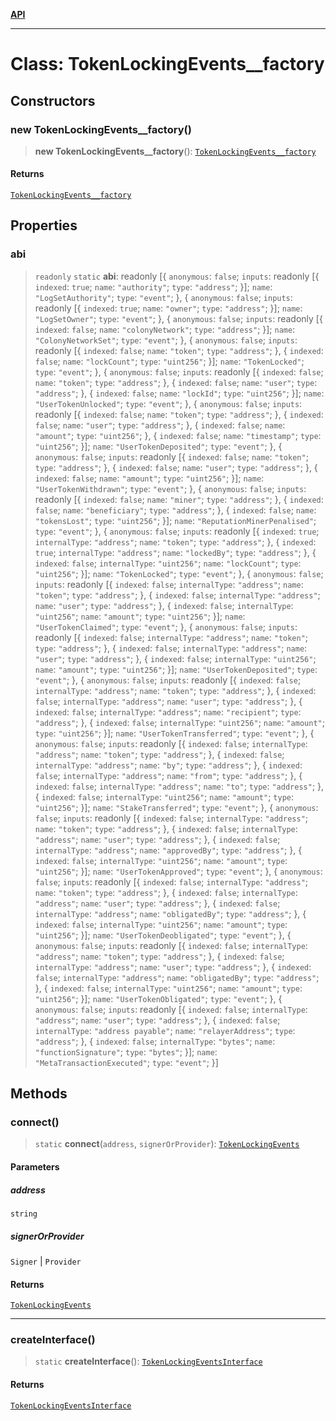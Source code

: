 [**API**](../README.md)

***

# Class: TokenLockingEvents\_\_factory

## Constructors

### new TokenLockingEvents\_\_factory()

> **new TokenLockingEvents\_\_factory**(): [`TokenLockingEvents__factory`](TokenLockingEvents__factory.md)

#### Returns

[`TokenLockingEvents__factory`](TokenLockingEvents__factory.md)

## Properties

### abi

> `readonly` `static` **abi**: readonly \[\{ `anonymous`: `false`; `inputs`: readonly \[\{ `indexed`: `true`; `name`: `"authority"`; `type`: `"address"`; \}\]; `name`: `"LogSetAuthority"`; `type`: `"event"`; \}, \{ `anonymous`: `false`; `inputs`: readonly \[\{ `indexed`: `true`; `name`: `"owner"`; `type`: `"address"`; \}\]; `name`: `"LogSetOwner"`; `type`: `"event"`; \}, \{ `anonymous`: `false`; `inputs`: readonly \[\{ `indexed`: `false`; `name`: `"colonyNetwork"`; `type`: `"address"`; \}\]; `name`: `"ColonyNetworkSet"`; `type`: `"event"`; \}, \{ `anonymous`: `false`; `inputs`: readonly \[\{ `indexed`: `false`; `name`: `"token"`; `type`: `"address"`; \}, \{ `indexed`: `false`; `name`: `"lockCount"`; `type`: `"uint256"`; \}\]; `name`: `"TokenLocked"`; `type`: `"event"`; \}, \{ `anonymous`: `false`; `inputs`: readonly \[\{ `indexed`: `false`; `name`: `"token"`; `type`: `"address"`; \}, \{ `indexed`: `false`; `name`: `"user"`; `type`: `"address"`; \}, \{ `indexed`: `false`; `name`: `"lockId"`; `type`: `"uint256"`; \}\]; `name`: `"UserTokenUnlocked"`; `type`: `"event"`; \}, \{ `anonymous`: `false`; `inputs`: readonly \[\{ `indexed`: `false`; `name`: `"token"`; `type`: `"address"`; \}, \{ `indexed`: `false`; `name`: `"user"`; `type`: `"address"`; \}, \{ `indexed`: `false`; `name`: `"amount"`; `type`: `"uint256"`; \}, \{ `indexed`: `false`; `name`: `"timestamp"`; `type`: `"uint256"`; \}\]; `name`: `"UserTokenDeposited"`; `type`: `"event"`; \}, \{ `anonymous`: `false`; `inputs`: readonly \[\{ `indexed`: `false`; `name`: `"token"`; `type`: `"address"`; \}, \{ `indexed`: `false`; `name`: `"user"`; `type`: `"address"`; \}, \{ `indexed`: `false`; `name`: `"amount"`; `type`: `"uint256"`; \}\]; `name`: `"UserTokenWithdrawn"`; `type`: `"event"`; \}, \{ `anonymous`: `false`; `inputs`: readonly \[\{ `indexed`: `false`; `name`: `"miner"`; `type`: `"address"`; \}, \{ `indexed`: `false`; `name`: `"beneficiary"`; `type`: `"address"`; \}, \{ `indexed`: `false`; `name`: `"tokensLost"`; `type`: `"uint256"`; \}\]; `name`: `"ReputationMinerPenalised"`; `type`: `"event"`; \}, \{ `anonymous`: `false`; `inputs`: readonly \[\{ `indexed`: `true`; `internalType`: `"address"`; `name`: `"token"`; `type`: `"address"`; \}, \{ `indexed`: `true`; `internalType`: `"address"`; `name`: `"lockedBy"`; `type`: `"address"`; \}, \{ `indexed`: `false`; `internalType`: `"uint256"`; `name`: `"lockCount"`; `type`: `"uint256"`; \}\]; `name`: `"TokenLocked"`; `type`: `"event"`; \}, \{ `anonymous`: `false`; `inputs`: readonly \[\{ `indexed`: `false`; `internalType`: `"address"`; `name`: `"token"`; `type`: `"address"`; \}, \{ `indexed`: `false`; `internalType`: `"address"`; `name`: `"user"`; `type`: `"address"`; \}, \{ `indexed`: `false`; `internalType`: `"uint256"`; `name`: `"amount"`; `type`: `"uint256"`; \}\]; `name`: `"UserTokenClaimed"`; `type`: `"event"`; \}, \{ `anonymous`: `false`; `inputs`: readonly \[\{ `indexed`: `false`; `internalType`: `"address"`; `name`: `"token"`; `type`: `"address"`; \}, \{ `indexed`: `false`; `internalType`: `"address"`; `name`: `"user"`; `type`: `"address"`; \}, \{ `indexed`: `false`; `internalType`: `"uint256"`; `name`: `"amount"`; `type`: `"uint256"`; \}\]; `name`: `"UserTokenDeposited"`; `type`: `"event"`; \}, \{ `anonymous`: `false`; `inputs`: readonly \[\{ `indexed`: `false`; `internalType`: `"address"`; `name`: `"token"`; `type`: `"address"`; \}, \{ `indexed`: `false`; `internalType`: `"address"`; `name`: `"user"`; `type`: `"address"`; \}, \{ `indexed`: `false`; `internalType`: `"address"`; `name`: `"recipient"`; `type`: `"address"`; \}, \{ `indexed`: `false`; `internalType`: `"uint256"`; `name`: `"amount"`; `type`: `"uint256"`; \}\]; `name`: `"UserTokenTransferred"`; `type`: `"event"`; \}, \{ `anonymous`: `false`; `inputs`: readonly \[\{ `indexed`: `false`; `internalType`: `"address"`; `name`: `"token"`; `type`: `"address"`; \}, \{ `indexed`: `false`; `internalType`: `"address"`; `name`: `"by"`; `type`: `"address"`; \}, \{ `indexed`: `false`; `internalType`: `"address"`; `name`: `"from"`; `type`: `"address"`; \}, \{ `indexed`: `false`; `internalType`: `"address"`; `name`: `"to"`; `type`: `"address"`; \}, \{ `indexed`: `false`; `internalType`: `"uint256"`; `name`: `"amount"`; `type`: `"uint256"`; \}\]; `name`: `"StakeTransferred"`; `type`: `"event"`; \}, \{ `anonymous`: `false`; `inputs`: readonly \[\{ `indexed`: `false`; `internalType`: `"address"`; `name`: `"token"`; `type`: `"address"`; \}, \{ `indexed`: `false`; `internalType`: `"address"`; `name`: `"user"`; `type`: `"address"`; \}, \{ `indexed`: `false`; `internalType`: `"address"`; `name`: `"approvedBy"`; `type`: `"address"`; \}, \{ `indexed`: `false`; `internalType`: `"uint256"`; `name`: `"amount"`; `type`: `"uint256"`; \}\]; `name`: `"UserTokenApproved"`; `type`: `"event"`; \}, \{ `anonymous`: `false`; `inputs`: readonly \[\{ `indexed`: `false`; `internalType`: `"address"`; `name`: `"token"`; `type`: `"address"`; \}, \{ `indexed`: `false`; `internalType`: `"address"`; `name`: `"user"`; `type`: `"address"`; \}, \{ `indexed`: `false`; `internalType`: `"address"`; `name`: `"obligatedBy"`; `type`: `"address"`; \}, \{ `indexed`: `false`; `internalType`: `"uint256"`; `name`: `"amount"`; `type`: `"uint256"`; \}\]; `name`: `"UserTokenDeobligated"`; `type`: `"event"`; \}, \{ `anonymous`: `false`; `inputs`: readonly \[\{ `indexed`: `false`; `internalType`: `"address"`; `name`: `"token"`; `type`: `"address"`; \}, \{ `indexed`: `false`; `internalType`: `"address"`; `name`: `"user"`; `type`: `"address"`; \}, \{ `indexed`: `false`; `internalType`: `"address"`; `name`: `"obligatedBy"`; `type`: `"address"`; \}, \{ `indexed`: `false`; `internalType`: `"uint256"`; `name`: `"amount"`; `type`: `"uint256"`; \}\]; `name`: `"UserTokenObligated"`; `type`: `"event"`; \}, \{ `anonymous`: `false`; `inputs`: readonly \[\{ `indexed`: `false`; `internalType`: `"address"`; `name`: `"user"`; `type`: `"address"`; \}, \{ `indexed`: `false`; `internalType`: `"address payable"`; `name`: `"relayerAddress"`; `type`: `"address"`; \}, \{ `indexed`: `false`; `internalType`: `"bytes"`; `name`: `"functionSignature"`; `type`: `"bytes"`; \}\]; `name`: `"MetaTransactionExecuted"`; `type`: `"event"`; \}\]

## Methods

### connect()

> `static` **connect**(`address`, `signerOrProvider`): [`TokenLockingEvents`](../namespaces/TokenLockingEvents/interfaces/TokenLockingEvents.md)

#### Parameters

##### address

`string`

##### signerOrProvider

`Signer` | `Provider`

#### Returns

[`TokenLockingEvents`](../namespaces/TokenLockingEvents/interfaces/TokenLockingEvents.md)

***

### createInterface()

> `static` **createInterface**(): [`TokenLockingEventsInterface`](../namespaces/TokenLockingEvents/interfaces/TokenLockingEventsInterface.md)

#### Returns

[`TokenLockingEventsInterface`](../namespaces/TokenLockingEvents/interfaces/TokenLockingEventsInterface.md)
